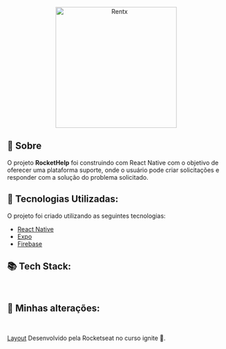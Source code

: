 <p align="center">
   <img src="./.github/Logotipo.png" alt="Rentx" width="280"/>
</p>

## 🔖 Sobre

O projeto **RocketHelp** foi construindo com React Native com o objetivo de oferecer uma plataforma suporte, onde o usuário pode criar solicitações e responder com a solução do problema solicitado.


## 🚀 Tecnologias Utilizadas:
O projeto foi criado utilizando as seguintes tecnologias:
- [React Native](https://reactnative.dev/)
- [Expo](https://expo.dev/)
- [Firebase](https://firebase.google.com/)


## 📚 Tech Stack:



<br />

## 🚀 Minhas alterações:

<br />

[Layout](https://www.figma.com/file/YW8Sjzi1lBCqFc4cO5EKU2/Ignite-Lab-de-React-Native-20k22-(Copy)?node-id=37%3A6) Desenvolvido pela Rocketseat no curso ignite 💜.


